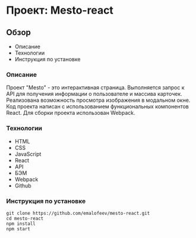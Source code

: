 # Проект: Mesto-react

## Обзор

* Описание
* Технологии
* Инструкция по установке

### Описание

Проект "Mesto" - это интерактивная страница. Выполняется запрос к API для получения информации о пользователе и массива карточек. Реализована возможность просмотра изображения в модальном окне. Код проекта написан с использованием функциональных компонентов React. Для сборки проекта использован Webpack.

### Технологии

* HTML
* CSS
* JavaScript
* React
* API
* БЭМ
* Webpack
* Github

### Инструкция по установке
```no-highlight
git clone https://github.com/emalofeev/mesto-react.git
cd mesto-react
npm install
npm start
```

